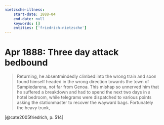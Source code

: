 ```yaml
---
nietzsche-illness:
    start-date: 1888-04
    end-date: null
    keywords: []
    entities: ['friedrich-nietzsche']
---
```


# Apr 1888: Three day attack bedbound

> Returning, he absentmindedly climbed into the wrong train and soon found
> himself headed in the wrong direction towards the town of Sampiedarena, not
> far from Genoa. This mishap so unnerved him that he suffered a breakdown and
> had to spend the next two days in a hotel bedroom, while telegrams were
> dispatched to various points asking the stationmaster to recover the wayward
> bags. Fortunately the heavy trunk,

[@cate2005friedrich, p. 514]
